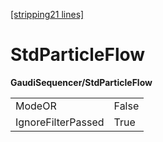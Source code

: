 [[stripping21 lines]](./stripping21-index)

# StdParticleFlow

**GaudiSequencer/StdParticleFlow**

|                    |       |
|--------------------|-------|
| ModeOR             | False |
| IgnoreFilterPassed | True  |

